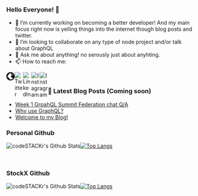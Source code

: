 ### Hello Everyone! 👋

- 🔭 I’m currently working on becoming a better developer! And my main focus right now is yelling things into the internet though blog posts and twitter.
- 👯 I’m looking to collaborate on any type of node project and/or talk about GraphQL
- 💬 Ask me about anything! no serously just about anyhting.
- 📫 How to reach me: 

[<img align="left" alt="https://kyleschrade-blog.netlify.app" width="22px" src="https://raw.githubusercontent.com/iconic/open-iconic/master/svg/globe.svg" />][website]
[<img align="left" alt="Twitter" width="22px" src="https://cdn.jsdelivr.net/npm/simple-icons@v3/icons/twitter.svg" />][twitter]
[<img align="left" alt="LinkedIn" width="22px" src="https://cdn.jsdelivr.net/npm/simple-icons@v3/icons/linkedin.svg" />][linkedin]
[<img align="left" alt="Instagram" width="22px" src="https://cdn.jsdelivr.net/npm/simple-icons@v3/icons/instagram.svg" />][instagram]
[<img align="left" alt="Instagram" width="22px" src="https://cdn.jsdelivr.net/npm/simple-icons@v3/icons/gmail.svg" />][Email]

<br />

### 📕 Latest Blog Posts (Coming soon)
<!-- BLOG-POST-LIST:START -->
- [Week 1 GrpahQL Summit Federation chat Q/A](https://kyleschrade-blog.netlify.app//posts/GQL-Summit-w1-qa)
- [Why use GraphQL?](https://kyleschrade-blog.netlify.app//posts/why-use-graphql)
- [Welcome to my Blog!](https://kyleschrade-blog.netlify.app//posts/welcome)
<!-- BLOG-POST-LIST:END -->

### Personal Github

<img align="left" alt="codeSTACKr's Github Stats" src="https://github-readme-stats.vercel.app/api?username=kschrade&show_icons=true&hide_border=true&theme=radical" />

[![Top Langs](https://github-readme-stats.vercel.app/api/top-langs/?username=anuraghazra&layout=kschrade&layout=compact&theme=radical)](https://github.com/anuraghazra/github-readme-stats)

<br />

### StockX Github

<img align="left" alt="codeSTACKr's Github Stats" src="https://github-readme-stats.vercel.app/api?username=kyleschrade&show_icons=true&hide_border=true&theme=radical&count_private=true" />


[![Top Langs](https://github-readme-stats.vercel.app/api/top-langs/?username=anuraghazra&layout=kyleschrade&layout=compact&theme=radical)](https://github.com/anuraghazra/github-readme-stats)

<br />


[website]: https://kyleschrade-blog.netlify.app/
[twitter]: https://twitter.com/codeSTACKr
[email]: kyleschrade2@gmail.com
[instagram]: https://instagram.com/codeSTACKr
[linkedin]: https://www.linkedin.com/in/kyle-schrade-63a003aa